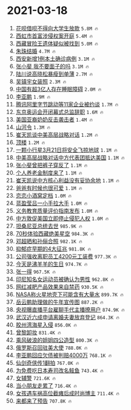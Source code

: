 # 2021-03-18

1. [花呗借呗不得向大学生放款](https://s.weibo.com/weibo?q=%23%E8%8A%B1%E5%91%97%E5%80%9F%E5%91%97%E4%B8%8D%E5%BE%97%E5%90%91%E5%A4%A7%E5%AD%A6%E7%94%9F%E6%94%BE%E6%AC%BE%23&Refer=top) `5.8M 🔥`
1. [西虹市首富涉侵权案开庭](https://s.weibo.com/weibo?q=%E8%A5%BF%E8%99%B9%E5%B8%82%E9%A6%96%E5%AF%8C%E6%B6%89%E4%BE%B5%E6%9D%83%E6%A1%88%E5%BC%80%E5%BA%AD&Refer=top) `5.4M 🔥`
1. [西藏冒险王遗体疑似被找到](https://s.weibo.com/weibo?q=%23%E8%A5%BF%E8%97%8F%E5%86%92%E9%99%A9%E7%8E%8B%E9%81%97%E4%BD%93%E7%96%91%E4%BC%BC%E8%A2%AB%E6%89%BE%E5%88%B0%23&Refer=top) `5.0M 🔥`
1. [朱珠结婚](https://s.weibo.com/weibo?q=%23%E6%9C%B1%E7%8F%A0%E7%BB%93%E5%A9%9A%23&Refer=top) `4.7M 🔥`
1. [西安新增1例本土确诊病例](https://s.weibo.com/weibo?q=%23%E8%A5%BF%E5%AE%89%E6%96%B0%E5%A2%9E1%E4%BE%8B%E6%9C%AC%E5%9C%9F%E7%A1%AE%E8%AF%8A%E7%97%85%E4%BE%8B%23&Refer=top) `3.1M 🔥`
1. [张小斐 我不要面子的吗](https://s.weibo.com/weibo?q=%E5%BC%A0%E5%B0%8F%E6%96%90%20%E6%88%91%E4%B8%8D%E8%A6%81%E9%9D%A2%E5%AD%90%E7%9A%84%E5%90%97&Refer=top) `3.1M 🔥`
1. [陆川说高晓松暴瘦到单薄](https://s.weibo.com/weibo?q=%E9%99%86%E5%B7%9D%E8%AF%B4%E9%AB%98%E6%99%93%E6%9D%BE%E6%9A%B4%E7%98%A6%E5%88%B0%E5%8D%95%E8%96%84&Refer=top) `2.7M 🔥`
1. [吴镇宇女装照](https://s.weibo.com/weibo?q=%23%E5%90%B4%E9%95%87%E5%AE%87%E5%A5%B3%E8%A3%85%E7%85%A7%23&Refer=top) `2.3M 🔥`
1. [中国有超3亿人存在睡眠障碍](https://s.weibo.com/weibo?q=%23%E4%B8%AD%E5%9B%BD%E6%9C%89%E8%B6%853%E4%BA%BF%E4%BA%BA%E5%AD%98%E5%9C%A8%E7%9D%A1%E7%9C%A0%E9%9A%9C%E7%A2%8D%23&Refer=top) `2.0M 🔥`
1. [李亚鹏](https://s.weibo.com/weibo?q=%E6%9D%8E%E4%BA%9A%E9%B9%8F&Refer=top) `1.9M 🔥`
1. [腾讯阿里字节跳动等11家企业被约谈](https://s.weibo.com/weibo?q=%23%E8%85%BE%E8%AE%AF%E9%98%BF%E9%87%8C%E5%AD%97%E8%8A%82%E8%B7%B3%E5%8A%A8%E7%AD%8911%E5%AE%B6%E4%BC%81%E4%B8%9A%E8%A2%AB%E7%BA%A6%E8%B0%88%23&Refer=top) `1.7M 🔥`
1. [东京奥运会开闭幕式总监辞职](https://s.weibo.com/weibo?q=%E4%B8%9C%E4%BA%AC%E5%A5%A5%E8%BF%90%E4%BC%9A%E5%BC%80%E9%97%AD%E5%B9%95%E5%BC%8F%E6%80%BB%E7%9B%91%E8%BE%9E%E8%81%8C&Refer=top) `1.6M 🔥`
1. [美国亚裔奶奶反击袭击者](https://s.weibo.com/weibo?q=%23%E7%BE%8E%E5%9B%BD%E4%BA%9A%E8%A3%94%E5%A5%B6%E5%A5%B6%E5%8F%8D%E5%87%BB%E8%A2%AD%E5%87%BB%E8%80%85%23&Refer=top) `1.4M 🔥`
1. [山河令](https://s.weibo.com/weibo?q=%E5%B1%B1%E6%B2%B3%E4%BB%A4&Refer=top) `1.3M 🔥`
1. [崔天凯谈中美高层战略对话](https://s.weibo.com/weibo?q=%E5%B4%94%E5%A4%A9%E5%87%AF%E8%B0%88%E4%B8%AD%E7%BE%8E%E9%AB%98%E5%B1%82%E6%88%98%E7%95%A5%E5%AF%B9%E8%AF%9D&Refer=top) `1.2M 🔥`
1. [顶楼](https://s.weibo.com/weibo?q=%E9%A1%B6%E6%A5%BC&Refer=top) `1.2M 🔥`
1. [一颗小行星3月21日将安全飞掠地球](https://s.weibo.com/weibo?q=%23%E4%B8%80%E9%A2%97%E5%B0%8F%E8%A1%8C%E6%98%9F3%E6%9C%8821%E6%97%A5%E5%B0%86%E5%AE%89%E5%85%A8%E9%A3%9E%E6%8E%A0%E5%9C%B0%E7%90%83%23&Refer=top) `1.1M 🔥`
1. [中美高层战略对话中方代表团抵达美国](https://s.weibo.com/weibo?q=%E4%B8%AD%E7%BE%8E%E9%AB%98%E5%B1%82%E6%88%98%E7%95%A5%E5%AF%B9%E8%AF%9D%E4%B8%AD%E6%96%B9%E4%BB%A3%E8%A1%A8%E5%9B%A2%E6%8A%B5%E8%BE%BE%E7%BE%8E%E5%9B%BD&Refer=top) `1.1M 🔥`
1. [张小斐曾把裤子穿反了](https://s.weibo.com/weibo?q=%23%E5%BC%A0%E5%B0%8F%E6%96%90%E6%9B%BE%E6%8A%8A%E8%A3%A4%E5%AD%90%E7%A9%BF%E5%8F%8D%E4%BA%86%23&Refer=top) `1.1M 🔥`
1. [个人养老金制度来了](https://s.weibo.com/weibo?q=%23%E4%B8%AA%E4%BA%BA%E5%85%BB%E8%80%81%E9%87%91%E5%88%B6%E5%BA%A6%E6%9D%A5%E4%BA%86%23&Refer=top) `1.1M 🔥`
1. [崔天凯说中方核心利益没有妥协余地](https://s.weibo.com/weibo?q=%23%E5%B4%94%E5%A4%A9%E5%87%AF%E8%AF%B4%E4%B8%AD%E6%96%B9%E6%A0%B8%E5%BF%83%E5%88%A9%E7%9B%8A%E6%B2%A1%E6%9C%89%E5%A6%A5%E5%8D%8F%E4%BD%99%E5%9C%B0%23&Refer=top) `1.1M 🔥`
1. [爸爸有时候也很可爱](https://s.weibo.com/weibo?q=%23%E7%88%B8%E7%88%B8%E6%9C%89%E6%97%B6%E5%80%99%E4%B9%9F%E5%BE%88%E5%8F%AF%E7%88%B1%23&Refer=top) `1.1M 🔥`
1. [恋恋小酒窝定档](https://s.weibo.com/weibo?q=%23%E6%81%8B%E6%81%8B%E5%B0%8F%E9%85%92%E7%AA%9D%E5%AE%9A%E6%A1%A3%23&Refer=top) `1.0M 🔥`
1. [蓝盈莹吕一小手拉大手](https://s.weibo.com/weibo?q=%E8%93%9D%E7%9B%88%E8%8E%B9%E5%90%95%E4%B8%80%E5%B0%8F%E6%89%8B%E6%8B%89%E5%A4%A7%E6%89%8B&Refer=top) `1.0M 🔥`
1. [义务教育质量评价指南发布](https://s.weibo.com/weibo?q=%23%E4%B9%89%E5%8A%A1%E6%95%99%E8%82%B2%E8%B4%A8%E9%87%8F%E8%AF%84%E4%BB%B7%E6%8C%87%E5%8D%97%E5%8F%91%E5%B8%83%23&Refer=top) `1.0M 🔥`
1. [中方敦促美国立即停止侵犯人权](https://s.weibo.com/weibo?q=%E4%B8%AD%E6%96%B9%E6%95%A6%E4%BF%83%E7%BE%8E%E5%9B%BD%E7%AB%8B%E5%8D%B3%E5%81%9C%E6%AD%A2%E4%BE%B5%E7%8A%AF%E4%BA%BA%E6%9D%83&Refer=top) `1.0M 🔥`
1. [坦桑尼亚总统去世](https://s.weibo.com/weibo?q=%23%E5%9D%A6%E6%A1%91%E5%B0%BC%E4%BA%9A%E6%80%BB%E7%BB%9F%E5%8E%BB%E4%B8%96%23&Refer=top) `985.9K 🔥`
1. [70秒体验西藏绝美星空](https://s.weibo.com/weibo?q=%2370%E7%A7%92%E4%BD%93%E9%AA%8C%E8%A5%BF%E8%97%8F%E7%BB%9D%E7%BE%8E%E6%98%9F%E7%A9%BA%23&Refer=top) `984.3K 🔥`
1. [邓超晒和孙俪合照](https://s.weibo.com/weibo?q=%E9%82%93%E8%B6%85%E6%99%92%E5%92%8C%E5%AD%99%E4%BF%AA%E5%90%88%E7%85%A7&Refer=top) `982.1K 🔥`
1. [抑郁症早期的4大征兆](https://s.weibo.com/weibo?q=%23%E6%8A%91%E9%83%81%E7%97%87%E6%97%A9%E6%9C%9F%E7%9A%844%E5%A4%A7%E5%BE%81%E5%85%86%23&Refer=top) `981.8K 🔥`
1. [公司强收离职员工4200元工装费](https://s.weibo.com/weibo?q=%E5%85%AC%E5%8F%B8%E5%BC%BA%E6%94%B6%E7%A6%BB%E8%81%8C%E5%91%98%E5%B7%A54200%E5%85%83%E5%B7%A5%E8%A3%85%E8%B4%B9&Refer=top) `977.3K 🔥`
1. [今天是沸羊羊的生日](https://s.weibo.com/weibo?q=%23%E4%BB%8A%E5%A4%A9%E6%98%AF%E6%B2%B8%E7%BE%8A%E7%BE%8A%E7%9A%84%E7%94%9F%E6%97%A5%23&Refer=top) `974.7K 🔥`
1. [张一得](https://s.weibo.com/weibo?q=%E5%BC%A0%E4%B8%80%E5%BE%97&Refer=top) `967.5K 🔥`
1. [印尼知名女运动员被确认为男性](https://s.weibo.com/weibo?q=%E5%8D%B0%E5%B0%BC%E7%9F%A5%E5%90%8D%E5%A5%B3%E8%BF%90%E5%8A%A8%E5%91%98%E8%A2%AB%E7%A1%AE%E8%AE%A4%E4%B8%BA%E7%94%B7%E6%80%A7&Refer=top) `962.8K 🔥`
1. [网红减肥产品效果来自禁药](https://s.weibo.com/weibo?q=%23%E7%BD%91%E7%BA%A2%E5%87%8F%E8%82%A5%E4%BA%A7%E5%93%81%E6%95%88%E6%9E%9C%E6%9D%A5%E8%87%AA%E7%A6%81%E8%8D%AF%23&Refer=top) `930.5K 🔥`
1. [NASA称火星地壳下可能含有大量水](https://s.weibo.com/weibo?q=%23NASA%E7%A7%B0%E7%81%AB%E6%98%9F%E5%9C%B0%E5%A3%B3%E4%B8%8B%E5%8F%AF%E8%83%BD%E5%90%AB%E6%9C%89%E5%A4%A7%E9%87%8F%E6%B0%B4%23&Refer=top) `899.7K 🔥`
1. [岳云鹏助理做的牛年宣传图](https://s.weibo.com/weibo?q=%E5%B2%B3%E4%BA%91%E9%B9%8F%E5%8A%A9%E7%90%86%E5%81%9A%E7%9A%84%E7%89%9B%E5%B9%B4%E5%AE%A3%E4%BC%A0%E5%9B%BE&Refer=top) `887.2K 🔥`
1. [央视曝直播平台雇聊手代主播撩用户](https://s.weibo.com/weibo?q=%23%E5%A4%AE%E8%A7%86%E6%9B%9D%E7%9B%B4%E6%92%AD%E5%B9%B3%E5%8F%B0%E9%9B%87%E8%81%8A%E6%89%8B%E4%BB%A3%E4%B8%BB%E6%92%AD%E6%92%A9%E7%94%A8%E6%88%B7%23&Refer=top) `874.9K 🔥`
1. [武汉近六成申请离婚夫妻放弃登记](https://s.weibo.com/weibo?q=%23%E6%AD%A6%E6%B1%89%E8%BF%91%E5%85%AD%E6%88%90%E7%94%B3%E8%AF%B7%E7%A6%BB%E5%A9%9A%E5%A4%AB%E5%A6%BB%E6%94%BE%E5%BC%83%E7%99%BB%E8%AE%B0%23&Refer=top) `864.3K 🔥`
1. [胶州湾海星入侵](https://s.weibo.com/weibo?q=%E8%83%B6%E5%B7%9E%E6%B9%BE%E6%B5%B7%E6%98%9F%E5%85%A5%E4%BE%B5&Refer=top) `856.0K 🔥`
1. [曾黎卸妆](https://s.weibo.com/weibo?q=%23%E6%9B%BE%E9%BB%8E%E5%8D%B8%E5%A6%86%23&Refer=top) `831.4K 🔥`
1. [乘风破浪的姐姐四公造型](https://s.weibo.com/weibo?q=%23%E4%B9%98%E9%A3%8E%E7%A0%B4%E6%B5%AA%E7%9A%84%E5%A7%90%E5%A7%90%E5%9B%9B%E5%85%AC%E9%80%A0%E5%9E%8B%23&Refer=top) `800.3K 🔥`
1. [俄罗斯召回驻美大使](https://s.weibo.com/weibo?q=%E4%BF%84%E7%BD%97%E6%96%AF%E5%8F%AC%E5%9B%9E%E9%A9%BB%E7%BE%8E%E5%A4%A7%E4%BD%BF&Refer=top) `788.0K 🔥`
1. [李亚鹏回应欠债被判赔4000万](https://s.weibo.com/weibo?q=%E6%9D%8E%E4%BA%9A%E9%B9%8F%E5%9B%9E%E5%BA%94%E6%AC%A0%E5%80%BA%E8%A2%AB%E5%88%A4%E8%B5%944000%E4%B8%87&Refer=top) `768.1K 🔥`
1. [仙剑奇侠传1翻拍](https://s.weibo.com/weibo?q=%23%E4%BB%99%E5%89%91%E5%A5%87%E4%BE%A0%E4%BC%A01%E7%BF%BB%E6%8B%8D%23&Refer=top) `767.0K 🔥`
1. [为免费吃日本寿司改名鲑鱼](https://s.weibo.com/weibo?q=%E4%B8%BA%E5%85%8D%E8%B4%B9%E5%90%83%E6%97%A5%E6%9C%AC%E5%AF%BF%E5%8F%B8%E6%94%B9%E5%90%8D%E9%B2%91%E9%B1%BC&Refer=top) `743.4K 🔥`
1. [女辅警](https://s.weibo.com/weibo?q=%E5%A5%B3%E8%BE%85%E8%AD%A6&Refer=top) `721.6K 🔥`
1. [当小朋友走累了](https://s.weibo.com/weibo?q=%23%E5%BD%93%E5%B0%8F%E6%9C%8B%E5%8F%8B%E8%B5%B0%E7%B4%AF%E4%BA%86%23&Refer=top) `716.4K 🔥`
1. [女孩遇车祸高位截瘫后成时尚博主](https://s.weibo.com/weibo?q=%23%E5%A5%B3%E5%AD%A9%E9%81%87%E8%BD%A6%E7%A5%B8%E9%AB%98%E4%BD%8D%E6%88%AA%E7%98%AB%E5%90%8E%E6%88%90%E6%97%B6%E5%B0%9A%E5%8D%9A%E4%B8%BB%23&Refer=top) `711.4K 🔥`
1. [来都来了预告](https://s.weibo.com/weibo?q=%23%E6%9D%A5%E9%83%BD%E6%9D%A5%E4%BA%86%E9%A2%84%E5%91%8A%23&Refer=top) `707.8K 🔥`
